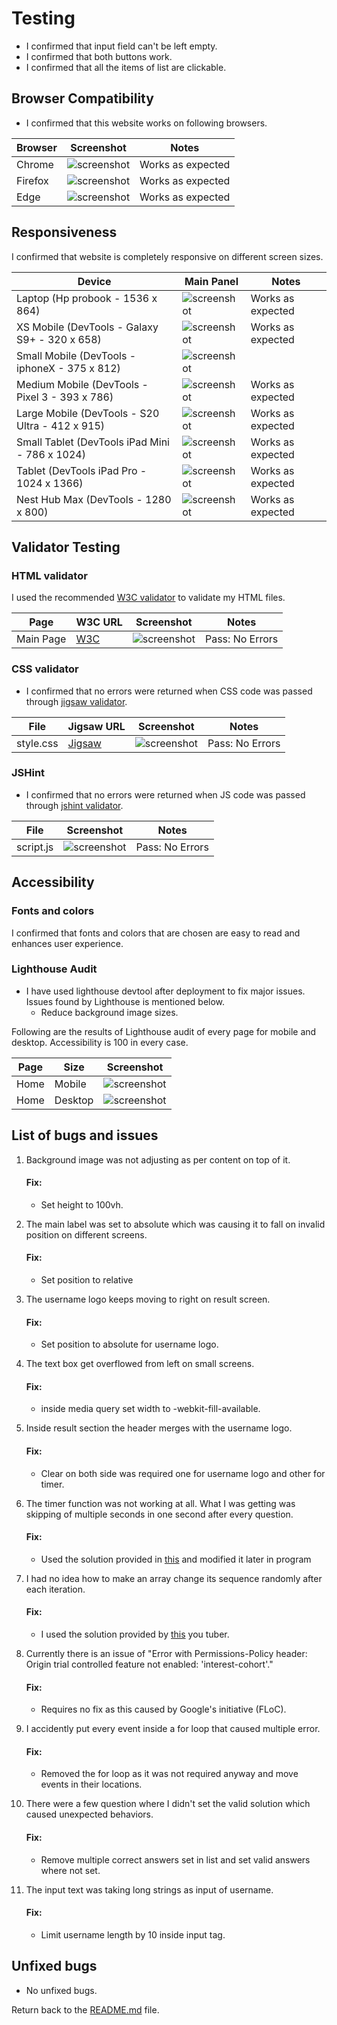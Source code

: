 # Testing
- I confirmed that input field can't be left empty.
- I confirmed that both buttons work.
- I confirmed that all the items of list are clickable.

## Browser Compatibility
- I confirmed that this website works on following browsers.

| Browser | Screenshot | Notes |
| --- | --- | --- |
| Chrome | ![screenshot](/documentation/readme_img/chrome.png) | Works as expected |
| Firefox | ![screenshot](/documentation/readme_img/mozilla.png) | Works as expected |
| Edge | ![screenshot](/documentation/readme_img/edge.png) | Works as expected |

## Responsiveness

I confirmed that website is completely responsive on different screen sizes.

| Device | Main Panel | Notes |
| --- | --- | --- |
| Laptop (Hp probook - 1536 x 864)| ![screenshot](/documentation/readme_img/hp-pro-book.png) | Works as expected |
| XS Mobile (DevTools - Galaxy S9+ - 320 x 658) | ![screenshot](/documentation/readme_img/galaxys9plus.png) | Works as expected |
| Small Mobile (DevTools - iphoneX - 375 x 812) | ![screenshot](/documentation/readme_img/iphoneX.png) | | Works as expected |
| Medium Mobile (DevTools - Pixel 3 - 393 x 786) | ![screenshot](/documentation/readme_img/pixel3.png) | Works as expected |
| Large Mobile (DevTools - S20 Ultra - 412 x 915) | ![screenshot](/documentation/readme_img/s20ultra.png) | Works as expected |
| Small Tablet (DevTools iPad Mini - 786 x 1024) | ![screenshot](/documentation/readme_img/ipadmini.png) | Works as expected |
| Tablet (DevTools iPad Pro - 1024 x 1366) | ![screenshot](/documentation/readme_img/ipadpro.png) | Works as expected |
| Nest Hub Max (DevTools - 1280 x 800) | ![screenshot](/documentation/readme_img/nest-hub.png) | Works as expected |

## Validator Testing

### HTML validator

I used the recommended [W3C validator](https://validator.w3.org/) to validate my HTML files.

| Page | W3C URL | Screenshot | Notes |
| --- | --- | --- | --- |
| Main Page | [W3C](https://validator.w3.org/nu/?doc=https%3A%2F%2Fmbilalqureshi.github.io%2Fiq-quiz-game-js%2F) | ![screenshot](/documentation/readme_img/html-validator.png) | Pass: No Errors |

### CSS validator
- I confirmed that no errors were returned when CSS code was passed through [jigsaw validator](https://jigsaw.w3.org/css-validator/).

| File | Jigsaw URL | Screenshot | Notes |
| --- | --- | --- | --- |
| style.css | [Jigsaw](https://jigsaw.w3.org/css-validator/validator?uri=https%3A%2F%2Fmbilalqureshi.github.io%2Fiq-quiz-game-js%2F&profile=css3svg&usermedium=all&warning=1&vextwarning=&lang=en) | ![screenshot](/documentation/readme_img/css-validator.png) | Pass: No Errors |

### JSHint 
- I confirmed that no errors were returned when JS code was passed through [jshint validator](https://jshint.com/).

| File | Screenshot | Notes |
| --- | --- | --- |
| script.js | ![screenshot](/documentation/readme_img/jshint.png) | Pass: No Errors |

## Accessibility

### Fonts and colors

I confirmed that fonts and colors that are chosen are easy to read and enhances user experience.

### Lighthouse Audit
- I have used lighthouse devtool after deployment to fix major issues. Issues found by Lighthouse is mentioned below.
    - Reduce background image sizes.
    
Following are the results of Lighthouse audit of every page for mobile and desktop. Accessibility is 100 in every case.

| Page | Size | Screenshot |
| --- | --- | --- |
| Home | Mobile | ![screenshot](/documentation/readme_img/mobile-lighthouse.png) |
| Home | Desktop | ![screenshot](/documentation/readme_img/desktop-lighthouse.png) |

## List of bugs and issues
1. Background image was not adjusting as per content on top of it.
    #### Fix:
    - Set height to 100vh.

2. The main label was set to absolute which was causing it to fall on invalid position on different screens.
    #### Fix:
    - Set position to relative

3. The username logo keeps moving to right on result screen.
    #### Fix:
    - Set position to absolute for username logo.
    
4. The text box get overflowed from left on small screens.
    #### Fix:
    - inside media query set width to -webkit-fill-available.

5. Inside result section the header merges with the username logo.
    #### Fix:
    - Clear on both side was required one for username logo and other for timer.

6. The timer function was not working at all. What I was getting was skipping of multiple seconds in one second after every question.
    #### Fix:
     - Used the solution provided in [this](https://stackoverflow.com/questions/4435776/simple-clock-that-counts-down-from-30-seconds-and-executes-a-function-afterward) and modified it later in program

7. I had no idea how to make an array change its sequence randomly after each iteration.
    #### Fix:
    - I used the solution provided by [this](https://www.youtube.com/watch?v=riDzcEQbX6k&t=1316s) you tuber.

9. Currently there is an issue of "Error with Permissions-Policy header: Origin trial controlled feature not enabled: 'interest-cohort'."
    #### Fix:
    - Requires no fix as this caused by Google's initiative (FLoC).

10. I accidently put every event inside a for loop that caused multiple error.
    #### Fix:
    - Removed the for loop as it was not required anyway and move events in their locations.

11. There were a few question where I didn't set the valid solution which caused unexpected behaviors.
    #### Fix:
    - Remove multiple correct answers set in list and set valid answers where not set.

12. The input text was taking long strings as input of username.
    #### Fix:
    - Limit username length by 10 inside input tag.

## Unfixed bugs
- No unfixed bugs.

Return back to the [README.md](/README.md) file.



